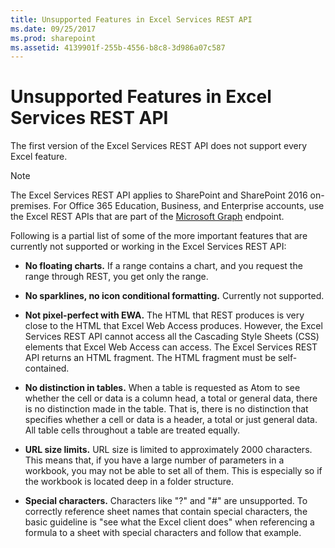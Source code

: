 ```yaml
---
title: Unsupported Features in Excel Services REST API
ms.date: 09/25/2017
ms.prod: sharepoint
ms.assetid: 4139901f-255b-4556-b8c8-3d986a07c587
---
```



# Unsupported Features in Excel Services REST API

The first version of the Excel Services REST API does not support every Excel feature. 
  
> [!NOTE] 
> The Excel Services REST API applies to SharePoint and SharePoint 2016 on-premises. For Office 365 Education, Business, and Enterprise accounts, use the Excel REST APIs that are part of the  [Microsoft Graph](http://graph.microsoft.io/en-us/docs/api-reference/v1.0/resources/excel
) endpoint.
  
    
    


Following is a partial list of some of the more important features that are currently not supported or working in the Excel Services REST API:
  
    
    


- **No floating charts.** If a range contains a chart, and you request the range through REST, you get only the range.
    
  
- **No sparklines, no icon conditional formatting.** Currently not supported.
    
  
- **Not pixel-perfect with EWA.** The HTML that REST produces is very close to the HTML that Excel Web Access produces. However, the Excel Services REST API cannot access all the Cascading Style Sheets (CSS) elements that Excel Web Access can access. The Excel Services REST API returns an HTML fragment. The HTML fragment must be self-contained.
    
  
- **No distinction in tables.** When a table is requested as Atom to see whether the cell or data is a column head, a total or general data, there is no distinction made in the table. That is, there is no distinction that specifies whether a cell or data is a header, a total or just general data. All table cells throughout a table are treated equally.
    
  
- **URL size limits.** URL size is limited to approximately 2000 characters. This means that, if you have a large number of parameters in a workbook, you may not be able to set all of them. This is especially so if the workbook is located deep in a folder structure.
    
  
- **Special characters.** Characters like "?" and "#" are unsupported. To correctly reference sheet names that contain special characters, the basic guideline is "see what the Excel client does" when referencing a formula to a sheet with special characters and follow that example.
    
  

